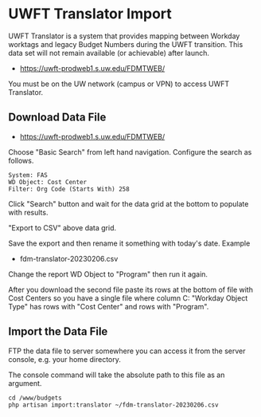 # UWFT Translator Import

UWFT Translator is a system that provides mapping between Workday worktags and legacy Budget Numbers
during the UWFT transition. This data set will not remain available (or achievable) after launch.

* https://uwft-prodweb1.s.uw.edu/FDMTWEB/

You must be on the UW network (campus or VPN) to access UWFT Translator.


## Download Data File

* https://uwft-prodweb1.s.uw.edu/FDMTWEB/

Choose "Basic Search" from left hand navigation. Configure the search as follows.

    System: FAS
    WD Object: Cost Center
    Filter: Org Code (Starts With) 258

Click "Search" button and wait for the data grid at the bottom to populate with results.

"Export to CSV" above data grid.

Save the export and then rename it something with today's date. Example 

* fdm-translator-20230206.csv

Change the report WD Object to "Program" then run it again. 

After you download the second file paste its rows at the bottom of file with Cost Centers so you 
have a single file where column C: "Workday Object Type" has rows with "Cost Center" and rows with
"Program".


## Import the Data File

FTP the data file to server somewhere you can access it from the server console, e.g. your home
directory.

The console command will take the absolute path to this file as an argument.

    cd /www/budgets
    php artisan import:translator ~/fdm-translator-20230206.csv
